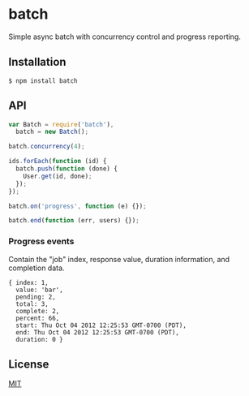 # batch

Simple async batch with concurrency control and progress reporting.

## Installation

```
$ npm install batch
```

## API

```js
var Batch = require('batch'),
  batch = new Batch();

batch.concurrency(4);

ids.forEach(function (id) {
  batch.push(function (done) {
    User.get(id, done);
  });
});

batch.on('progress', function (e) {});

batch.end(function (err, users) {});
```

### Progress events

Contain the "job" index, response value, duration information, and completion data.

```
{ index: 1,
  value: 'bar',
  pending: 2,
  total: 3,
  complete: 2,
  percent: 66,
  start: Thu Oct 04 2012 12:25:53 GMT-0700 (PDT),
  end: Thu Oct 04 2012 12:25:53 GMT-0700 (PDT),
  duration: 0 }
```

## License

[MIT](LICENSE)
